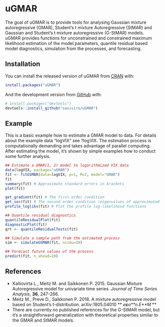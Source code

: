 
<!-- README.md is generated from README.Rmd. Please edit that file -->

# uGMAR

<!-- badges: start -->

<!-- badges: end -->

The goal of uGMAR is to provide tools for analysing Gaussian mixture
autoregressive (GMAR), Student’s t mixture Autoregressive (StMAR) and
Gaussian and Student’s t mixture autoregressive (G-StMAR) models. uGMAR
provides functions for unconstrained and constrained maximum likelihood
estimation of the model parameters, quantile residual based model
diagnostics, simulation from the processes, and forecasting.

## Installation

You can install the released version of uGMAR from
[CRAN](https://CRAN.R-project.org) with:

``` r
install.packages("uGMAR")
```

And the development version from [GitHub](https://github.com/) with:

``` r
# install.packages("devtools")
devtools::install_github("saviviro/uGMAR")
```

## Example

This is a basic example how to estimate a GMAR model to data. For
details about the example data “logVIX” see ?logVIX. The estimation
process is computationally demanding and takes advantage of parallel
computing. After estimating the model, it’s shown by simple examples how
to conduct some further analysis.

``` r
## Estimate a GMAR(1, 2) model to logarithmized VIX data
data(logVIX, package="uGMAR")
fit <- fitGSMAR(data=logVIX, p=1, M=2, model="GMAR")
fit
summary(fit) # Approximate standard errors in brackets
plot(fit)

get_gradient(fit) # The first order condition
get_soc(fit) # The second order condition (eigenvalues of approximated Hessian)
profile_logliks(fit) # Plot the profile log-likelihood functions

## Quantile residual diagnostics
quantileResidualPlot(fit)
diagnosticPlot(fit)
qrt <- quantileResidualTests(fit)

## Simulate a sample path from the estimated process
sim <- simulateGSMAR(fit, nsimu=10)

## Forecast future values of the process
predict(fit, n_ahead=10)
```

## References

  - Kalliovirta L., Meitz M. and Saikkonen P. 2015. Gaussian Mixture
    Autoregressive model for univariate time series. *Journal of Time
    Series Analysis*, **36**, 247-266.
  - Meitz M., Preve D., Saikkonen P. 2018. A mixture autoregressive
    model based on Student’s t-distribution. arXiv:1805.04010 **
    *e**c**o**n*.*E**M* **
  - There are currently no published references for the G-StMAR model,
    but it’s a straightforward generalization with theoretical
    properties similar to the GMAR and StMAR models.
